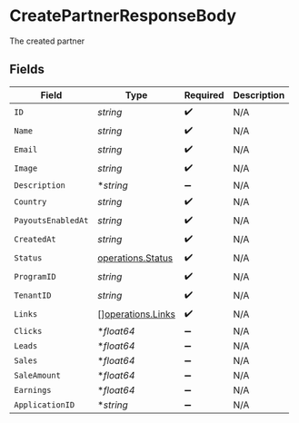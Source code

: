 # CreatePartnerResponseBody

The created partner


## Fields

| Field                                                  | Type                                                   | Required                                               | Description                                            |
| ------------------------------------------------------ | ------------------------------------------------------ | ------------------------------------------------------ | ------------------------------------------------------ |
| `ID`                                                   | *string*                                               | :heavy_check_mark:                                     | N/A                                                    |
| `Name`                                                 | *string*                                               | :heavy_check_mark:                                     | N/A                                                    |
| `Email`                                                | *string*                                               | :heavy_check_mark:                                     | N/A                                                    |
| `Image`                                                | *string*                                               | :heavy_check_mark:                                     | N/A                                                    |
| `Description`                                          | **string*                                              | :heavy_minus_sign:                                     | N/A                                                    |
| `Country`                                              | *string*                                               | :heavy_check_mark:                                     | N/A                                                    |
| `PayoutsEnabledAt`                                     | *string*                                               | :heavy_check_mark:                                     | N/A                                                    |
| `CreatedAt`                                            | *string*                                               | :heavy_check_mark:                                     | N/A                                                    |
| `Status`                                               | [operations.Status](../../models/operations/status.md) | :heavy_check_mark:                                     | N/A                                                    |
| `ProgramID`                                            | *string*                                               | :heavy_check_mark:                                     | N/A                                                    |
| `TenantID`                                             | *string*                                               | :heavy_check_mark:                                     | N/A                                                    |
| `Links`                                                | [][operations.Links](../../models/operations/links.md) | :heavy_check_mark:                                     | N/A                                                    |
| `Clicks`                                               | **float64*                                             | :heavy_minus_sign:                                     | N/A                                                    |
| `Leads`                                                | **float64*                                             | :heavy_minus_sign:                                     | N/A                                                    |
| `Sales`                                                | **float64*                                             | :heavy_minus_sign:                                     | N/A                                                    |
| `SaleAmount`                                           | **float64*                                             | :heavy_minus_sign:                                     | N/A                                                    |
| `Earnings`                                             | **float64*                                             | :heavy_minus_sign:                                     | N/A                                                    |
| `ApplicationID`                                        | **string*                                              | :heavy_minus_sign:                                     | N/A                                                    |